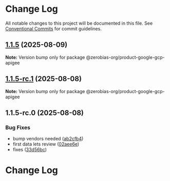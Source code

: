 # Change Log

All notable changes to this project will be documented in this file.
See [Conventional Commits](https://conventionalcommits.org) for commit guidelines.

## [1.1.5](https://github.com/zerobias-org/product/compare/@zerobias-org/product-google-gcp-apigee@1.1.5-rc.1...@zerobias-org/product-google-gcp-apigee@1.1.5) (2025-08-09)

**Note:** Version bump only for package @zerobias-org/product-google-gcp-apigee





## [1.1.5-rc.1](https://github.com/zerobias-org/product/compare/@zerobias-org/product-google-gcp-apigee@1.1.5-rc.0...@zerobias-org/product-google-gcp-apigee@1.1.5-rc.1) (2025-08-08)

**Note:** Version bump only for package @zerobias-org/product-google-gcp-apigee





## 1.1.5-rc.0 (2025-08-08)


### Bug Fixes

* bump vendors needed ([ab2cfb4](https://github.com/zerobias-org/product/commit/ab2cfb4a9cf2e3008e08b068f98011fec096c932))
* first data lets review ([02aee6e](https://github.com/zerobias-org/product/commit/02aee6e8c4f11675de7c63a00f4c8254a67a4dd7))
* fixes ([33d56bc](https://github.com/zerobias-org/product/commit/33d56bcaedf3fa5e3939a33c0fb57eda53539d05))





# Change Log
